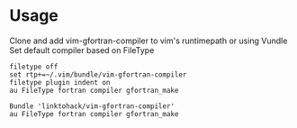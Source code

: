 # Usage
Clone and add vim-gfortran-compiler to vim's runtimepath or using Vundle
Set default compiler based on FileType

```vim
filetype off
set rtp+=~/.vim/bundle/vim-gfortran-compiler
filetype plugin indent on
au FileType fortran compiler gfortran_make
```
```vim
Bundle 'linktohack/vim-gfortran-compiler'
au FileType fortran compiler gfortran_make
```
